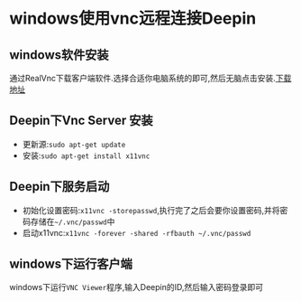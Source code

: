 # windows使用vnc远程连接Deepin

## windows软件安装

通过RealVnc下载客户端软件.选择合适你电脑系统的即可,然后无脑点击安装.[下载地址]('https://www.realvnc.com/en/connect/download/viewer/')

## Deepin下Vnc Server 安装

- 更新源:```sudo apt-get update```
- 安装:```sudo apt-get install x11vnc```

## Deepin下服务启动

- 初始化设置密码:```x11vnc -storepasswd```,执行完了之后会要你设置密码,并将密码存储在```~/.vnc/passwd```中
- 启动x11vnc:```x11vnc -forever -shared -rfbauth ~/.vnc/passwd```

## windows下运行客户端

windows下运行```VNC Viewer```程序,输入Deepin的ID,然后输入密码登录即可
